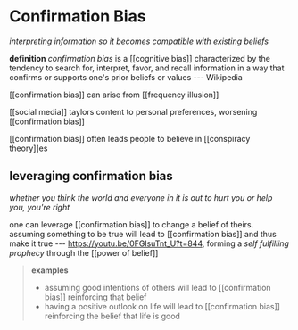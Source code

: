 # Confirmation Bias

_interpreting information so it becomes compatible with existing beliefs_

**definition** _confirmation bias_ is a [[cognitive bias]] characterized by the tendency to search for, interpret, favor, and recall information in a way that confirms or supports one's prior beliefs or values --- Wikipedia

[[confirmation bias]] can arise from [[frequency illusion]]

[[social media]] taylors content to personal preferences, worsening [[confirmation bias]]

[[confirmation bias]] often leads people to believe in [[conspiracy theory]]es

## leveraging confirmation bias

_whether you think the world and everyone in it is out to hurt you or help you, you're right_

one can leverage [[confirmation bias]] to change a belief of theirs. assuming something to be true will lead to [[confirmation bias]] and thus make it true --- <https://youtu.be/0FGlsuTnt_U?t=844>, forming a _self fulfilling prophecy_ through the [[power of belief]]

> **examples**
>
> - assuming good intentions of others will lead to [[confirmation bias]] reinforcing that belief
> - having a positive outlook on life will lead to [[confirmation bias]] reinforcing the belief that life is good
